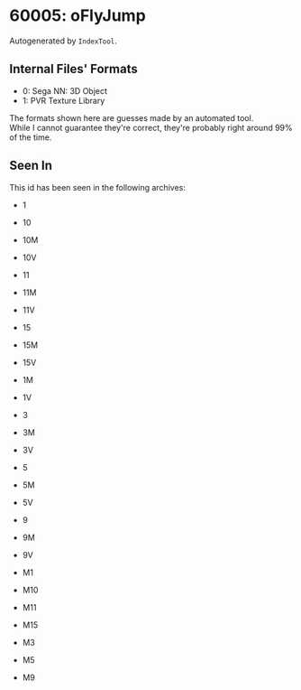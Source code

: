 # 60005: oFlyJump

Autogenerated by `IndexTool`.  



## Internal Files' Formats
- 0: Sega NN: 3D Object
- 1: PVR Texture Library

The formats shown here are guesses made by an automated tool.  
While I cannot guarantee they're correct, they're probably right around 99% of the time.

## Seen In

This id has been seen in the following archives:  

- 1  

- 10  

- 10M  

- 10V  

- 11  

- 11M  

- 11V  

- 15  

- 15M  

- 15V  

- 1M  

- 1V  

- 3  

- 3M  

- 3V  

- 5  

- 5M  

- 5V  

- 9  

- 9M  

- 9V  

- M1  

- M10  

- M11  

- M15  

- M3  

- M5  

- M9  
